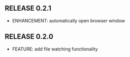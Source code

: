## RELEASE 0.2.1

* ENHANCEMENT: automatically open browser window

## RELEASE 0.2.0

* FEATURE: add file watching functionality
